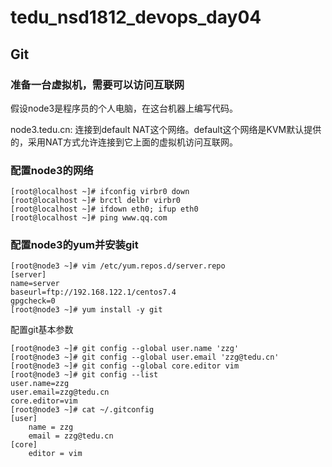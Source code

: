 # tedu_nsd1812_devops_day04

## Git

### 准备一台虚拟机，需要可以访问互联网

假设node3是程序员的个人电脑，在这台机器上编写代码。

node3.tedu.cn: 连接到default NAT这个网络。default这个网络是KVM默认提供的，采用NAT方式允许连接到它上面的虚拟机访问互联网。

### 配置node3的网络

```shell
[root@localhost ~]# ifconfig virbr0 down
[root@localhost ~]# brctl delbr virbr0
[root@localhost ~]# ifdown eth0; ifup eth0
[root@localhost ~]# ping www.qq.com
```

### 配置node3的yum并安装git

```shell
[root@node3 ~]# vim /etc/yum.repos.d/server.repo
[server]
name=server
baseurl=ftp://192.168.122.1/centos7.4
gpgcheck=0
[root@node3 ~]# yum install -y git
```

配置git基本参数

```shell
[root@node3 ~]# git config --global user.name 'zzg'
[root@node3 ~]# git config --global user.email 'zzg@tedu.cn'
[root@node3 ~]# git config --global core.editor vim
[root@node3 ~]# git config --list
user.name=zzg
user.email=zzg@tedu.cn
core.editor=vim
[root@node3 ~]# cat ~/.gitconfig 
[user]
	name = zzg
	email = zzg@tedu.cn
[core]
	editor = vim

```



### 

